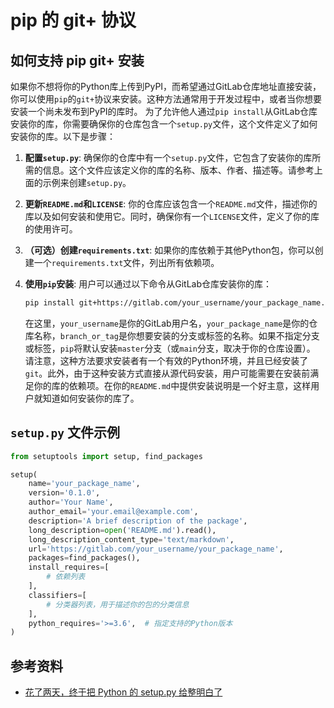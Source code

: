 # pip 的 git+ 协议

## 如何支持 pip git+ 安装

如果你不想将你的Python库上传到PyPI，而希望通过GitLab仓库地址直接安装，你可以使用`pip`的`git+`协议来安装。这种方法通常用于开发过程中，或者当你想要安装一个尚未发布到PyPI的库时。
为了允许他人通过`pip install`从GitLab仓库安装你的库，你需要确保你的仓库包含一个`setup.py`文件，这个文件定义了如何安装你的库。以下是步骤：

1. **配置`setup.py`**:
   确保你的仓库中有一个`setup.py`文件，它包含了安装你的库所需的信息。这个文件应该定义你的库的名称、版本、作者、描述等。请参考上面的示例来创建`setup.py`。
2. **更新`README.md`和`LICENSE`**:
   你的仓库应该包含一个`README.md`文件，描述你的库以及如何安装和使用它。同时，确保你有一个`LICENSE`文件，定义了你的库的使用许可。
3. **（可选）创建`requirements.txt`**:
   如果你的库依赖于其他Python包，你可以创建一个`requirements.txt`文件，列出所有依赖项。
4. **使用`pip`安装**:
   用户可以通过以下命令从GitLab仓库安装你的库：

   ```bash
   pip install git+https://gitlab.com/your_username/your_package_name.git@branch_or_tag
   ```

   在这里，`your_username`是你的GitLab用户名，`your_package_name`是你的仓库名称，`branch_or_tag`是你想要安装的分支或标签的名称。如果不指定分支或标签，`pip`将默认安装`master`分支（或`main`分支，取决于你的仓库设置）。
请注意，这种方法要求安装者有一个有效的Python环境，并且已经安装了`git`。此外，由于这种安装方式直接从源代码安装，用户可能需要在安装前满足你的库的依赖项。在你的`README.md`中提供安装说明是一个好主意，这样用户就知道如何安装你的库了。

## `setup.py` 文件示例

```python
from setuptools import setup, find_packages

setup(
    name='your_package_name',
    version='0.1.0',
    author='Your Name',
    author_email='your.email@example.com',
    description='A brief description of the package',
    long_description=open('README.md').read(),
    long_description_content_type='text/markdown',
    url='https://gitlab.com/your_username/your_package_name',
    packages=find_packages(),
    install_requires=[
        # 依赖列表
    ],
    classifiers=[
        # 分类器列表，用于描述你的包的分类信息
    ],
    python_requires='>=3.6',  # 指定支持的Python版本
)
```

## 参考资料

- [花了两天，终于把 Python 的 setup.py 给整明白了][1]

  [1]: https://zhuanlan.zhihu.com/p/276461821
